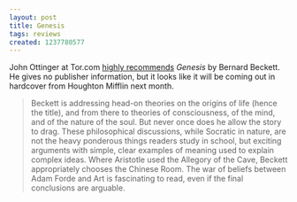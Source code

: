 ```yaml
---
layout: post
title: Genesis
tags: reviews
created: 1237780577
---
```

John Ottinger at Tor.com [highly recommends](http://www.tor.com/index.php?option=com_content&view=blog&id=16330) *Genesis* by Bernard Beckett.  He gives no publisher information, but it looks like it will be coming out in hardcover from Houghton Mifflin next month.

> Beckett is addressing head-on theories on the origins of life (hence the title), and from there to theories of consciousness, of the mind, and of the nature of the soul. But never once does he allow the story to drag. <!--break--> These philosophical discussions, while Socratic in nature, are not the heavy ponderous things readers study in school, but exciting arguments with simple, clear examples of meaning used to explain complex ideas. Where Aristotle used the Allegory of the Cave, Beckett appropriately chooses the Chinese Room. The war of beliefs between Adam Forde and Art is fascinating to read, even if the final conclusions are arguable.
